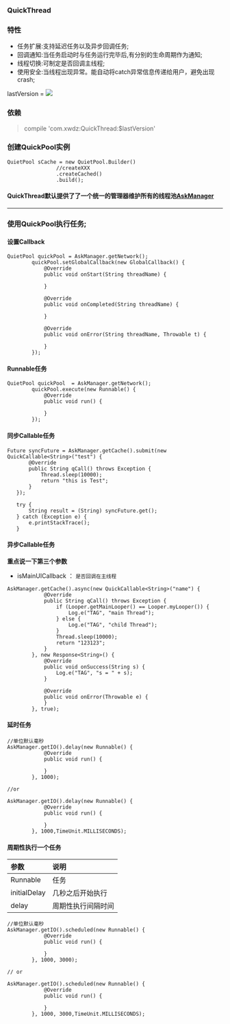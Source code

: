 ### QuickThread


### 特性

- 任务扩展:支持延迟任务以及异步回调任务;
- 回调通知:当任务启动时与任务运行完毕后,有分别的生命周期作为通知;
- 线程切换:可制定是否回调主线程;
- 使用安全:当线程出现异常。能自动将catch异常信息传递给用户，避免出现crash;


lastVersion = [![](https://jitpack.io/v/xwdz/QuickThread.svg)](https://jitpack.io/#xwdz/QuickThread)

### 依赖
> compile 'com.xwdz:QuickThread:$lastVersion'

### 创建QuickPool实例
```
QuietPool sCache = new QuietPool.Builder()
                //createXXX
                .createCached()
                .build();
```

#### QuickThread默认提供了了一个统一的管理器维护所有的线程池[AskManager](https://github.com/xwdz/QuickThread/blob/master/mylibrary/src/main/java/com/github/xwdz/quickthread/AskManager.java)

----

### 使用QuickPool执行任务;

#### 设置Callback
```
QuietPool quickPool = AskManager.getNetwork();
        quickPool.setGlobalCallback(new GlobalCallback() {
            @Override
            public void onStart(String threadName) {
                
            }

            @Override
            public void onCompleted(String threadName) {

            }

            @Override
            public void onError(String threadName, Throwable t) {

            }
        });
```

####  Runnable任务

```
QuietPool quickPool  = AskManager.getNetwork();
        quickPool.execute(new Runnable() {
            @Override
            public void run() {
                
            }
        });
```

#### 同步Callable任务

```
Future syncFuture = AskManager.getCache().submit(new QuickCallable<String>("test") {
       @Override
       public String qCall() throws Exception {
           Thread.sleep(10000);
           return "this is Test";
       }
   });

   try {
       String result = (String) syncFuture.get();
   } catch (Exception e) {
       e.printStackTrace();
   }
```

#### 异步Callable任务

**重点说一下第三个参数**

- isMainUICallback ： `是否回调在主线程`

```
AskManager.getCache().async(new QuickCallable<String>("name") {
            @Override
            public String qCall() throws Exception {
                if (Looper.getMainLooper() == Looper.myLooper()) {
                    Log.e("TAG", "main Thread");
                } else {
                    Log.e("TAG", "child Thread");
                }
                Thread.sleep(10000);
                return "123123";
            }
        }, new Response<String>() {
            @Override
            public void onSuccess(String s) {
                Log.e("TAG", "s = " + s);
            }

            @Override
            public void onError(Throwable e) {
            }
        }, true);
```

#### 延时任务

```
//单位默认毫秒
AskManager.getIO().delay(new Runnable() {
            @Override
            public void run() {

            }
        }, 1000);

//or

AskManager.getIO().delay(new Runnable() {
            @Override
            public void run() {

            }
        }, 1000,TimeUnit.MILLISECONDS);

```

#### 周期性执行一个任务

|参数|说明|
|:--|:--|
| Runnable | 任务 |
| initialDelay | 几秒之后开始执行 |
| delay | 周期性执行间隔时间 |

```
//单位默认毫秒
AskManager.getIO().scheduled(new Runnable() {
            @Override
            public void run() {

            }
        }, 1000, 3000);
        
// or

AskManager.getIO().scheduled(new Runnable() {
            @Override
            public void run() {

            }
        }, 1000, 3000,TimeUnit.MILLISECONDS);
```



